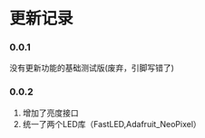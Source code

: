 # 更新记录

### 0.0.1
没有更新功能的基础测试版(废弃，引脚写错了)

### 0.0.2
1. 增加了亮度接口
2. 统一了两个LED库（FastLED,Adafruit_NeoPixel）